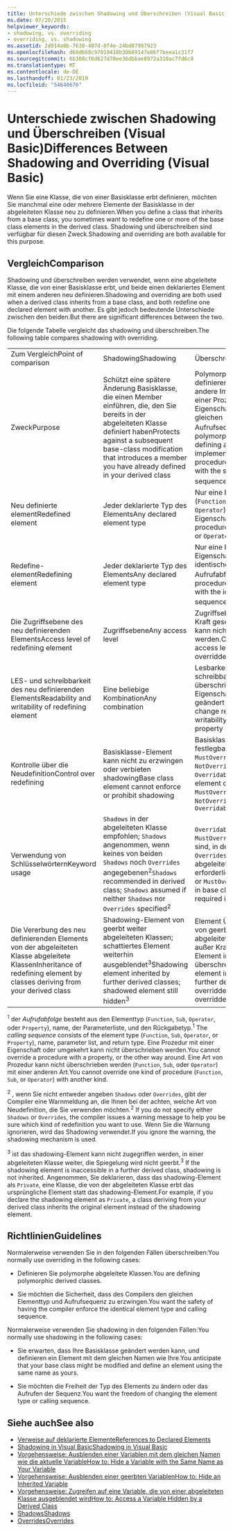 ```yaml
---
title: Unterschiede zwischen Shadowing und Überschreiben (Visual Basic)
ms.date: 07/20/2015
helpviewer_keywords:
- shadowing, vs. overriding
- overriding, vs. shadowing
ms.assetid: 2d014a0b-7630-407d-8f4e-24bd87987923
ms.openlocfilehash: d60d668c97019418b30b89147e86f7beea1c31f7
ms.sourcegitcommit: 6b308cf6d627d78ee36dbbae8972a310ac7fd6c8
ms.translationtype: MT
ms.contentlocale: de-DE
ms.lasthandoff: 01/23/2019
ms.locfileid: "54640676"
---
```

# <a name="differences-between-shadowing-and-overriding-visual-basic"></a><span data-ttu-id="3b133-102">Unterschiede zwischen Shadowing und Überschreiben (Visual Basic)</span><span class="sxs-lookup"><span data-stu-id="3b133-102">Differences Between Shadowing and Overriding (Visual Basic)</span></span>
<span data-ttu-id="3b133-103">Wenn Sie eine Klasse, die von einer Basisklasse erbt definieren, möchten Sie manchmal eine oder mehrere Elemente der Basisklasse in der abgeleiteten Klasse neu zu definieren.</span><span class="sxs-lookup"><span data-stu-id="3b133-103">When you define a class that inherits from a base class, you sometimes want to redefine one or more of the base class elements in the derived class.</span></span> <span data-ttu-id="3b133-104">Shadowing und überschreiben sind verfügbar für diesen Zweck.</span><span class="sxs-lookup"><span data-stu-id="3b133-104">Shadowing and overriding are both available for this purpose.</span></span>  
  
## <a name="comparison"></a><span data-ttu-id="3b133-105">Vergleich</span><span class="sxs-lookup"><span data-stu-id="3b133-105">Comparison</span></span>  
 <span data-ttu-id="3b133-106">Shadowing und überschreiben werden verwendet, wenn eine abgeleitete Klasse, die von einer Basisklasse erbt, und beide einen deklariertes Element mit einem anderen neu definieren.</span><span class="sxs-lookup"><span data-stu-id="3b133-106">Shadowing and overriding are both used when a derived class inherits from a base class, and both redefine one declared element with another.</span></span> <span data-ttu-id="3b133-107">Es gibt jedoch bedeutende Unterschiede zwischen den beiden.</span><span class="sxs-lookup"><span data-stu-id="3b133-107">But there are significant differences between the two.</span></span>  
  
 <span data-ttu-id="3b133-108">Die folgende Tabelle vergleicht das shadowing und überschreiben.</span><span class="sxs-lookup"><span data-stu-id="3b133-108">The following table compares shadowing with overriding.</span></span>  
  
||||  
|---|---|---|  
|<span data-ttu-id="3b133-109">Zum Vergleich</span><span class="sxs-lookup"><span data-stu-id="3b133-109">Point of comparison</span></span>|<span data-ttu-id="3b133-110">Shadowing</span><span class="sxs-lookup"><span data-stu-id="3b133-110">Shadowing</span></span>|<span data-ttu-id="3b133-111">Überschreiben</span><span class="sxs-lookup"><span data-stu-id="3b133-111">Overriding</span></span>|  
|<span data-ttu-id="3b133-112">Zweck</span><span class="sxs-lookup"><span data-stu-id="3b133-112">Purpose</span></span>|<span data-ttu-id="3b133-113">Schützt eine spätere Änderung Basisklasse, die einen Member einführen, die, den Sie bereits in der abgeleiteten Klasse definiert haben</span><span class="sxs-lookup"><span data-stu-id="3b133-113">Protects against a subsequent base-class modification that introduces a member you have already defined in your derived class</span></span>|<span data-ttu-id="3b133-114">Polymorphie erreicht, definieren Sie eine andere Implementierung einer Prozedur oder Eigenschaft mit dem gleichen Aufrufsequenz<sup>1</sup></span><span class="sxs-lookup"><span data-stu-id="3b133-114">Achieves polymorphism by defining a different implementation of a procedure or property with the same calling sequence<sup>1</sup></span></span>|  
|<span data-ttu-id="3b133-115">Neu definierte element</span><span class="sxs-lookup"><span data-stu-id="3b133-115">Redefined element</span></span>|<span data-ttu-id="3b133-116">Jeder deklarierte Typ des Elements</span><span class="sxs-lookup"><span data-stu-id="3b133-116">Any declared element type</span></span>|<span data-ttu-id="3b133-117">Nur eine Prozedur (`Function`, `Sub`, oder `Operator`) oder eine Eigenschaft</span><span class="sxs-lookup"><span data-stu-id="3b133-117">Only a procedure (`Function`, `Sub`, or `Operator`) or property</span></span>|  
|<span data-ttu-id="3b133-118">Redefine-element</span><span class="sxs-lookup"><span data-stu-id="3b133-118">Redefining element</span></span>|<span data-ttu-id="3b133-119">Jeder deklarierte Typ des Elements</span><span class="sxs-lookup"><span data-stu-id="3b133-119">Any declared element type</span></span>|<span data-ttu-id="3b133-120">Nur eine Prozedur oder Eigenschaft mit einer identischen Aufrufabfolge<sup>1</sup></span><span class="sxs-lookup"><span data-stu-id="3b133-120">Only a procedure or property with the identical calling sequence<sup>1</sup></span></span>|  
|<span data-ttu-id="3b133-121">Die Zugriffsebene des neu definierenden Elements</span><span class="sxs-lookup"><span data-stu-id="3b133-121">Access level of redefining element</span></span>|<span data-ttu-id="3b133-122">Zugriffsebene</span><span class="sxs-lookup"><span data-stu-id="3b133-122">Any access level</span></span>|<span data-ttu-id="3b133-123">Zugriffsebene außer Kraft gesetztes Element kann nicht geändert werden.</span><span class="sxs-lookup"><span data-stu-id="3b133-123">Cannot change access level of overridden element</span></span>|  
|<span data-ttu-id="3b133-124">LES- und schreibbarkeit des neu definierenden Elements</span><span class="sxs-lookup"><span data-stu-id="3b133-124">Readability and writability of redefining element</span></span>|<span data-ttu-id="3b133-125">Eine beliebige Kombination</span><span class="sxs-lookup"><span data-stu-id="3b133-125">Any combination</span></span>|<span data-ttu-id="3b133-126">Lesbarkeit und schreibbarkeit der überschriebenen Eigenschaft kann nicht geändert werden.</span><span class="sxs-lookup"><span data-stu-id="3b133-126">Cannot change readability or writability of overridden property</span></span>|  
|<span data-ttu-id="3b133-127">Kontrolle über die Neudefinition</span><span class="sxs-lookup"><span data-stu-id="3b133-127">Control over redefining</span></span>|<span data-ttu-id="3b133-128">Basisklasse-Element kann nicht zu erzwingen oder verbieten shadowing</span><span class="sxs-lookup"><span data-stu-id="3b133-128">Base class element cannot enforce or prohibit shadowing</span></span>|<span data-ttu-id="3b133-129">Basisklassenelement festlegbaren `MustOverride`, `NotOverridable`, oder `Overridable`</span><span class="sxs-lookup"><span data-stu-id="3b133-129">Base class element can specify `MustOverride`, `NotOverridable`, or `Overridable`</span></span>|  
|<span data-ttu-id="3b133-130">Verwendung von Schlüsselwörtern</span><span class="sxs-lookup"><span data-stu-id="3b133-130">Keyword usage</span></span>|<span data-ttu-id="3b133-131">`Shadows` in der abgeleiteten Klasse empfohlen; `Shadows` angenommen, wenn keines von beiden `Shadows` noch `Overrides` angegebenen<sup>2</sup></span><span class="sxs-lookup"><span data-stu-id="3b133-131">`Shadows` recommended in derived class; `Shadows` assumed if neither `Shadows` nor `Overrides` specified<sup>2</sup></span></span>|<span data-ttu-id="3b133-132">`Overridable` oder `MustOverride` erforderlich sind, in der Basisklasse; `Overrides` in einer abgeleiteten Klasse erforderlich</span><span class="sxs-lookup"><span data-stu-id="3b133-132">`Overridable` or `MustOverride` required in base class; `Overrides` required in derived class</span></span>|  
|<span data-ttu-id="3b133-133">Die Vererbung des neu definierenden Elements von der abgeleiteten Klasse abgeleitete Klassen</span><span class="sxs-lookup"><span data-stu-id="3b133-133">Inheritance of redefining element by classes deriving from your derived class</span></span>|<span data-ttu-id="3b133-134">Shadowing-Element von geerbt weiter abgeleiteten Klassen; schattiertes Element weiterhin ausgeblendet<sup>3</sup></span><span class="sxs-lookup"><span data-stu-id="3b133-134">Shadowing element inherited by further derived classes; shadowed element still hidden<sup>3</sup></span></span>|<span data-ttu-id="3b133-135">Element Überschreiben von geerbten weiter abgeleiteten Klassen; außer Kraft gesetztes Element immer noch überschreiben.</span><span class="sxs-lookup"><span data-stu-id="3b133-135">Overriding element inherited by further derived classes; overridden element still overridden</span></span>|  
  
 <span data-ttu-id="3b133-136"><sup>1</sup> der *Aufrufabfolge* besteht aus den Elementtyp (`Function`, `Sub`, `Operator`, oder `Property`), name, der Parameterliste, und den Rückgabetyp.</span><span class="sxs-lookup"><span data-stu-id="3b133-136"><sup>1</sup> The *calling sequence* consists of the element type (`Function`, `Sub`, `Operator`, or `Property`), name, parameter list, and return type.</span></span> <span data-ttu-id="3b133-137">Eine Prozedur mit einer Eigenschaft oder umgekehrt kann nicht überschrieben werden.</span><span class="sxs-lookup"><span data-stu-id="3b133-137">You cannot override a procedure with a property, or the other way around.</span></span> <span data-ttu-id="3b133-138">Eine Art von Prozedur kann nicht überschrieben werden (`Function`, `Sub`, oder `Operator`) mit einer anderen Art.</span><span class="sxs-lookup"><span data-stu-id="3b133-138">You cannot override one kind of procedure (`Function`, `Sub`, or `Operator`) with another kind.</span></span>  
  
 <span data-ttu-id="3b133-139"><sup>2</sup> , wenn Sie nicht entweder angeben `Shadows` oder `Overrides`, gibt der Compiler eine Warnmeldung an, die Ihnen bei der achten, welche Art von Neudefinition, die Sie verwenden möchten.</span><span class="sxs-lookup"><span data-stu-id="3b133-139"><sup>2</sup> If you do not specify either `Shadows` or `Overrides`, the compiler issues a warning message to help you be sure which kind of redefinition you want to use.</span></span> <span data-ttu-id="3b133-140">Wenn Sie die Warnung ignorieren, wird das Shadowing verwendet.</span><span class="sxs-lookup"><span data-stu-id="3b133-140">If you ignore the warning, the shadowing mechanism is used.</span></span>  
  
 <span data-ttu-id="3b133-141"><sup>3</sup> ist das shadowing-Element kann nicht zugegriffen werden, in einer abgeleiteten Klasse weiter, die Spiegelung wird nicht geerbt.</span><span class="sxs-lookup"><span data-stu-id="3b133-141"><sup>3</sup> If the shadowing element is inaccessible in a further derived class, shadowing is not inherited.</span></span> <span data-ttu-id="3b133-142">Angenommen, Sie deklarieren, dass das shadowing-Element als `Private`, eine Klasse, die von der abgeleiteten Klasse erbt das ursprüngliche Element statt das shadowing-Element.</span><span class="sxs-lookup"><span data-stu-id="3b133-142">For example, if you declare the shadowing element as `Private`, a class deriving from your derived class inherits the original element instead of the shadowing element.</span></span>  
  
## <a name="guidelines"></a><span data-ttu-id="3b133-143">Richtlinien</span><span class="sxs-lookup"><span data-stu-id="3b133-143">Guidelines</span></span>  
 <span data-ttu-id="3b133-144">Normalerweise verwenden Sie in den folgenden Fällen überschreiben:</span><span class="sxs-lookup"><span data-stu-id="3b133-144">You normally use overriding in the following cases:</span></span>  
  
-   <span data-ttu-id="3b133-145">Definieren Sie polymorphe abgeleitete Klassen.</span><span class="sxs-lookup"><span data-stu-id="3b133-145">You are defining polymorphic derived classes.</span></span>  
  
-   <span data-ttu-id="3b133-146">Sie möchten die Sicherheit, dass des Compilers den gleichen Elementtyp und Aufrufsequenz zu erzwingen.</span><span class="sxs-lookup"><span data-stu-id="3b133-146">You want the safety of having the compiler enforce the identical element type and calling sequence.</span></span>  
  
 <span data-ttu-id="3b133-147">Normalerweise verwenden Sie shadowing in den folgenden Fällen:</span><span class="sxs-lookup"><span data-stu-id="3b133-147">You normally use shadowing in the following cases:</span></span>  
  
-   <span data-ttu-id="3b133-148">Sie erwarten, dass Ihre Basisklasse geändert werden kann, und definieren ein Element mit dem gleichen Namen wie Ihre.</span><span class="sxs-lookup"><span data-stu-id="3b133-148">You anticipate that your base class might be modified and define an element using the same name as yours.</span></span>  
  
-   <span data-ttu-id="3b133-149">Sie möchten die Freiheit der Typ des Elements zu ändern oder das Aufrufen der Sequenz.</span><span class="sxs-lookup"><span data-stu-id="3b133-149">You want the freedom of changing the element type or calling sequence.</span></span>  
  
## <a name="see-also"></a><span data-ttu-id="3b133-150">Siehe auch</span><span class="sxs-lookup"><span data-stu-id="3b133-150">See also</span></span>
- [<span data-ttu-id="3b133-151">Verweise auf deklarierte Elemente</span><span class="sxs-lookup"><span data-stu-id="3b133-151">References to Declared Elements</span></span>](../../../../visual-basic/programming-guide/language-features/declared-elements/references-to-declared-elements.md)
- [<span data-ttu-id="3b133-152">Shadowing in Visual Basic</span><span class="sxs-lookup"><span data-stu-id="3b133-152">Shadowing in Visual Basic</span></span>](../../../../visual-basic/programming-guide/language-features/declared-elements/shadowing.md)
- [<span data-ttu-id="3b133-153">Vorgehensweise: Ausblenden einer Variablen mit dem gleichen Namen wie die aktuelle Variable</span><span class="sxs-lookup"><span data-stu-id="3b133-153">How to: Hide a Variable with the Same Name as Your Variable</span></span>](../../../../visual-basic/programming-guide/language-features/declared-elements/how-to-hide-a-variable-with-the-same-name-as-your-variable.md)
- [<span data-ttu-id="3b133-154">Vorgehensweise: Ausblenden einer geerbten Variablen</span><span class="sxs-lookup"><span data-stu-id="3b133-154">How to: Hide an Inherited Variable</span></span>](../../../../visual-basic/programming-guide/language-features/declared-elements/how-to-hide-an-inherited-variable.md)
- [<span data-ttu-id="3b133-155">Vorgehensweise: Zugreifen auf eine Variable, die von einer abgeleiteten Klasse ausgeblendet wird</span><span class="sxs-lookup"><span data-stu-id="3b133-155">How to: Access a Variable Hidden by a Derived Class</span></span>](../../../../visual-basic/programming-guide/language-features/declared-elements/how-to-access-a-variable-hidden-by-a-derived-class.md)
- [<span data-ttu-id="3b133-156">Shadows</span><span class="sxs-lookup"><span data-stu-id="3b133-156">Shadows</span></span>](../../../../visual-basic/language-reference/modifiers/shadows.md)
- [<span data-ttu-id="3b133-157">Overrides</span><span class="sxs-lookup"><span data-stu-id="3b133-157">Overrides</span></span>](../../../../visual-basic/language-reference/modifiers/overrides.md)
